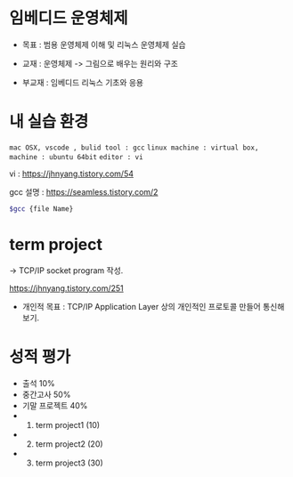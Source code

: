 # 임베디드 운영체제

* 목표 : 범용 운영체제 이해 및 리눅스 운영체제 실습

* 교재 : 운영체제 -> 그림으로 배우는 원리와 구조

* 부교재 : 임베디드 리눅스 기초와 응용



# 내 실습 환경

`mac OSX, vscode , bulid tool : gcc`
`linux machine : virtual box, machine : ubuntu 64bit`
`editor : vi`

vi : https://jhnyang.tistory.com/54

gcc 설명 : https://seamless.tistory.com/2

```bash
$gcc {file Name}
```


# term project

-> TCP/IP socket program 작성.

https://jhnyang.tistory.com/251

* 개인적 목표 : TCP/IP Application Layer 상의 개인적인 프로토콜 만들어 통신해보기.

# 성적 평가

* 출석 10%
* 중간고사 50% 
* 기말 프로젝트 40%
* 1. term project1 (10)
* 2. term project2 (20)
* 3. term project3 (30)

